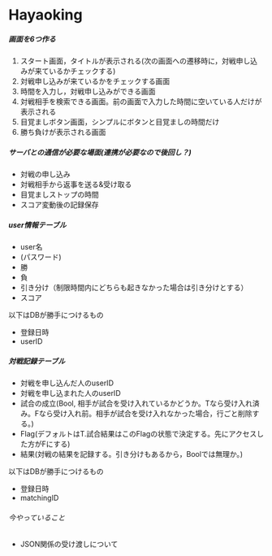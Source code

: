 # Hayaoking

##### 画面を6つ作る

1. スタート画面，タイトルが表示される(次の画面への遷移時に，対戦申し込みが来ているかチェックする)
1. 対戦申し込みが来ているかをチェックする画面
1. 時間を入力し，対戦申し込みができる画面
1. 対戦相手を検索できる画面。前の画面で入力した時間に空いている人だけが表示される
1. 目覚ましボタン画面，シンプルにボタンと目覚ましの時間だけ
1. 勝ち負けが表示される画面


##### サーバとの通信が必要な場面(連携が必要なので後回し？)
-  対戦の申し込み
-  対戦相手から返事を送る&受け取る
-  目覚ましストップの時間
-  スコア変動後の記録保存


##### user情報テーブル
- user名
- (パスワード)
- 勝
- 負
- 引き分け（制限時間内にどちらも起きなかった場合は引き分けとする）
- スコア

以下はDBが勝手につけるもの
- 登録日時
- userID

##### 対戦記録テーブル
- 対戦を申し込んだ人のuserID
- 対戦を申し込まれた人のuserID
- 試合の成立(Bool, 相手が試合を受け入れているかどうか。Tなら受け入れ済み。Fなら受け入れ前。相手が試合を受け入れなかった場合，行ごと削除する。)
- Flag(デフォルトはT.試合結果はこのFlagの状態で決定する。先にアクセスした方がFにする)
- 結果(対戦の結果を記録する。引き分けもあるから，Boolでは無理か。)

以下はDBが勝手につけるもの
- 登録日時
- matchingID

###### 今やっていること
- JSON関係の受け渡しについて
